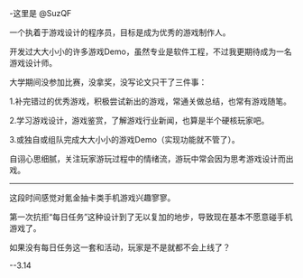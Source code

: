 -这里是 @SuzQF

一个执着于游戏设计的程序员，目标是成为优秀的游戏制作人。

开发过大大小小的许多游戏Demo，虽然专业是软件工程，不过我更期待成为一名游戏设计师。

大学期间没参加比赛，没拿奖，没写论文只干了三件事：

1.补完错过的优秀游戏，积极尝试新出的游戏，常通关做总结，也常有游戏随笔。

2.学习游戏设计，游戏鉴赏，了解游戏行业新闻，也算是半个硬核玩家吧。

3.或独自或组队完成大大小小的游戏Demo（实现功能就不管了）。

自诩心思细腻，关注玩家游玩过程中的情绪流，游玩中常会因为思考游戏设计而出戏。

---------------------------------------------------------------------

这段时间感觉对氪金抽卡类手机游戏兴趣寥寥。

第一次抗拒“每日任务”这种设计到了无以复加的地步，导致现在基本不愿意碰手机游戏了。

如果没有每日任务这一套和活动，玩家是不是就都不会上线了？

--3.14

<!---
SuzQF/SuzQF is a ✨ special ✨ repository because its `README.md` (this file) appears on your GitHub profile.
You can click the Preview link to take a look at your changes.
--->
